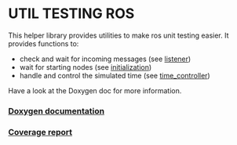 # UTIL TESTING ROS

This helper library provides utilities to make ros unit testing easier. It provides functions to:
- check and wait for incoming messages (see [listener](include/util_testing_ros/listener.hpp))
- wait for starting nodes (see [initialization](include/util_testing_ros/initialization.hpp))
- handle and control the simulated time (see [time_controller](include/util_testing_ros/time_controller.hpp))

Have a look at the Doxygen doc for more information.

### [Doxygen documentation](http://mrt.pages.mrt.uni-karlsruhe.de/production/util_testing_ros/doxygen/index.html)
### [Coverage report](http://mrt.pages.mrt.uni-karlsruhe.de/production/util_testing_ros/coverage/index.html)
